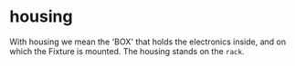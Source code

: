 # housing

With housing we mean the 'BOX' that holds the electronics inside, and on which the Fixture is mounted.
The housing stands on the `rack`.
